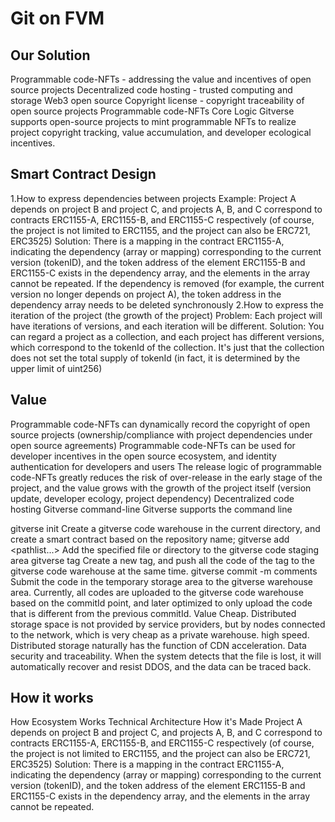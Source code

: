 # Git on FVM

## Our Solution

Programmable code-NFTs - addressing the value and incentives of open source projects
Decentralized code hosting - trusted computing and storage
Web3 open source Copyright license - copyright traceability of open source projects
Programmable code-NFTs
Core Logic
Gitverse supports open-source projects to mint programmable NFTs to realize project copyright tracking, value accumulation, and developer ecological incentives.

## Smart Contract Design

1.How to express dependencies between projects
Example: Project A depends on project B and project C, and projects A, B, and C correspond to contracts ERC1155-A, ERC1155-B, and ERC1155-C respectively (of course, the project is not limited to ERC1155, and the project can also be ERC721, ERC3525) Solution: There is a mapping in the contract ERC1155-A, indicating the dependency (array or mapping) corresponding to the current version (tokenID), and the token address of the element ERC1155-B and ERC1155-C exists in the dependency array, and the elements in the array cannot be repeated.
If the dependency is removed (for example, the current version no longer depends on project A), the token address in the dependency array needs to be deleted synchronously
2.How to express the iteration of the project (the growth of the project)
Problem: Each project will have iterations of versions, and each iteration will be different. Solution: You can regard a project as a collection, and each project has different versions, which correspond to the tokenId of the collection. It's just that the collection does not set the total supply of tokenId (in fact, it is determined by the upper limit of uint256)

## Value

Programmable code-NFTs can dynamically record the copyright of open source projects (ownership/compliance with project dependencies under open source agreements)
Programmable code-NFTs can be used for developer incentives in the open source ecosystem, and identity authentication for developers and users
The release logic of programmable code-NFTs greatly reduces the risk of over-release in the early stage of the project, and the value grows with the growth of the project itself (version update, developer ecology, project dependency)
Decentralized code hosting
Gitverse command-line
Gitverse supports the command line

gitverse init Create a gitverse code warehouse in the current directory, and create a smart contract based on the repository name;
gitverse add <pathlist...> Add the specified file or directory to the gitverse code staging area
gitverse tag <tagName> Create a new tag, and push all the code of the tag to the gitverse code warehouse at the same time.
gitverse commit -m comments Submit the code in the temporary storage area to the gitverse warehouse area. Currently, all codes are uploaded to the gitverse code warehouse based on the commitId point, and later optimized to only upload the code that is different from the previous commitId.
Value
Cheap. Distributed storage space is not provided by service providers, but by nodes connected to the network, which is very cheap as a private warehouse.
high speed. Distributed storage naturally has the function of CDN acceleration.
Data security and traceability. When the system detects that the file is lost, it will automatically recover and resist DDOS, and the data can be traced back.

## How it works

How Ecosystem Works
Technical Architecture
How it's Made
Project A depends on project B and project C, and projects A, B, and C correspond to contracts ERC1155-A, ERC1155-B, and ERC1155-C respectively (of course, the project is not limited to ERC1155, and the project can also be ERC721, ERC3525) Solution: There is a mapping in the contract ERC1155-A, indicating the dependency (array or mapping) corresponding to the current version (tokenID), and the token address of the element ERC1155-B and ERC1155-C exists in the dependency array, and the elements in the array cannot be repeated.
